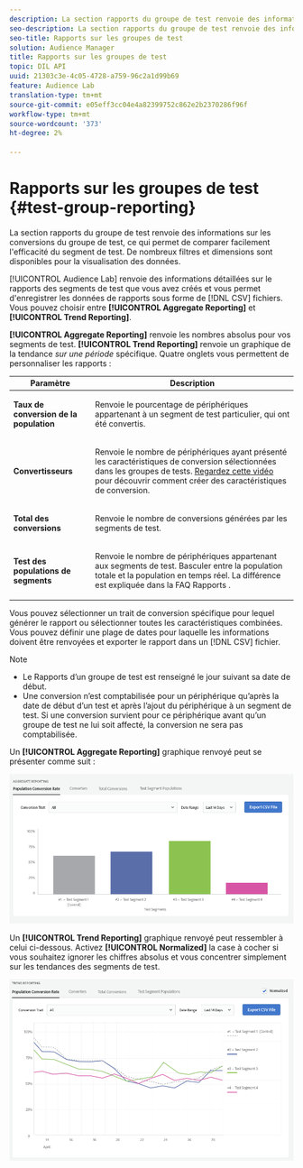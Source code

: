 ```yaml
---
description: La section rapports du groupe de test renvoie des informations sur les conversions du groupe de test, ce qui permet de comparer facilement l'efficacité du segment de test. De nombreux filtres et dimensions sont disponibles pour la visualisation des données.
seo-description: La section rapports du groupe de test renvoie des informations sur les conversions du groupe de test, ce qui permet de comparer facilement l'efficacité du segment de test. De nombreux filtres et dimensions sont disponibles pour la visualisation des données.
seo-title: Rapports sur les groupes de test
solution: Audience Manager
title: Rapports sur les groupes de test
topic: DIL API
uuid: 21303c3e-4c05-4728-a759-96c2a1d99b69
feature: Audience Lab
translation-type: tm+mt
source-git-commit: e05eff3cc04e4a82399752c862e2b2370286f96f
workflow-type: tm+mt
source-wordcount: '373'
ht-degree: 2%

---
```



# Rapports sur les groupes de test {#test-group-reporting}

La section rapports du groupe de test renvoie des informations sur les conversions du groupe de test, ce qui permet de comparer facilement l&#39;efficacité du segment de test. De nombreux filtres et dimensions sont disponibles pour la visualisation des données.

[!UICONTROL Audience Lab] renvoie des informations détaillées sur le rapports des segments de test que vous avez créés et vous permet d&#39;enregistrer les données de rapports sous forme de [!DNL CSV] fichiers. Vous pouvez choisir entre **[!UICONTROL Aggregate Reporting]** et **[!UICONTROL Trend Reporting]**.

**[!UICONTROL Aggregate Reporting]** renvoie les nombres absolus pour vos segments de test. **[!UICONTROL Trend Reporting]** renvoie un graphique de la tendance *sur une période* spécifique. Quatre onglets vous permettent de personnaliser les rapports :

<table id="table_446384AE9A36408A9C570CB7DB72C3D6"> 
 <thead> 
  <tr> 
   <th colname="col1" class="entry"> Paramètre </th> 
   <th colname="col2" class="entry"> Description </th> 
  </tr> 
 </thead>
 <tbody> 
  <tr> 
   <td colname="col1"> <p> <b><span class="uicontrol"> Taux de conversion de la population</span></b> </p> </td> 
   <td colname="col2"> <p>Renvoie le pourcentage de périphériques appartenant à un segment de test particulier, qui ont été convertis. </p> </td> 
  </tr> 
  <tr> 
   <td colname="col1"> <p> <b><span class="uicontrol"> Convertisseurs</span></b> </p> </td> 
   <td colname="col2"> <p>Renvoie le nombre de périphériques ayant présenté les caractéristiques de conversion sélectionnées dans les groupes de tests. <a href="https://helpx.adobe.com/audience-manager/kt/using/creating-conversion-traits-feature-video-use.html" format="https" scope="external"> Regardez cette vidéo</a> pour découvrir comment créer des caractéristiques de conversion. </p> </td> 
  </tr> 
  <tr> 
   <td colname="col1"> <p> <b><span class="uicontrol"> Total des conversions</span></b> </p> </td> 
   <td colname="col2"> <p>Renvoie le nombre de conversions générées par les segments de test. </p> </td> 
  </tr> 
  <tr> 
   <td colname="col1"> <p> <b><span class="uicontrol"> Test des populations de segments</span></b> </p> </td> 
   <td colname="col2"> <p>Renvoie le nombre de périphériques appartenant aux segments de test. Basculer entre la population <b><span class="uicontrol"></span></b> totale et la population <b><span class="uicontrol"></span></b>en temps réel. La différence est expliquée dans la FAQ <a href="../../faq/faq-reporting.md"></a> Rapports . </p> </td>
  </tr>
 </tbody>
</table>

Vous pouvez sélectionner un trait de conversion spécifique pour lequel générer le rapport ou sélectionner toutes les caractéristiques combinées. Vous pouvez définir une plage de dates pour laquelle les informations doivent être renvoyées et exporter le rapport dans un [!DNL CSV] fichier.

>[!NOTE]
>
>* Le Rapports d’un groupe de test est renseigné le jour suivant sa date de début.
>* Une conversion n’est comptabilisée pour un périphérique qu’après la date de début d’un test et après l’ajout du périphérique à un segment de test. Si une conversion survient pour ce périphérique avant qu’un groupe de test ne lui soit affecté, la conversion ne sera pas comptabilisée.


Un **[!UICONTROL Aggregate Reporting]** graphique renvoyé peut se présenter comme suit :

![](assets/aggregate-reporting.PNG)

Un **[!UICONTROL Trend Reporting]** graphique renvoyé peut ressembler à celui ci-dessous. Activez **[!UICONTROL Normalized]** la case à cocher si vous souhaitez ignorer les chiffres absolus et vous concentrer simplement sur les tendances des segments de test.

![](assets/trend-reporting.PNG)